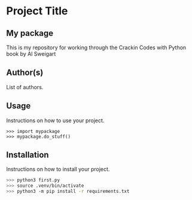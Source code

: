 # Project Title

## My package
This is my repository for working through the Crackin Codes with Python book by Al Sweigart


## Author(s)
List of authors.

## Usage
Instructions on how to use your project.
```python3
>>> import mypackage
>>> mypackage.do_stuff()
```
            
## Installation
Instructions on how to install your project.

```bash
>>> python3 first.py 
>>> source .venv/bin/activate
>>> python3 -m pip install -r requirements.txt
```



